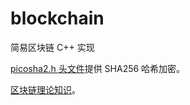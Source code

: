 # blockchain
简易区块链 C++ 实现

[picosha2.h 头文件](https://github.com/okdshin/PicoSHA2)提供 SHA256 哈希加密。

[区块链理论知识](http://www.ruanyifeng.com/blog/2017/12/blockchain-tutorial.html)。
